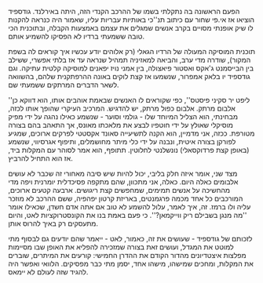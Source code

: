 הפעם הראשונה בה נתקלתי בשמו של ההרכב הקנדי הזה, היתה באירלנד. גודספיד הוציאו אז אי.פי שחור עם כיתוב תנ''כי באותיות עבריות עליו, שאמור היה כנראה להקנות לו שיק אופנתי מסויים בקרב אנשים שמגלים את עצמם באמצעות הקבלה, ובתוכנית הכי טובה ששמעתי ברדיו לא הפסיקו להשמיע אותם. 

תוכנית המוסיקה המעולה של הרדיו הגאלי (רק אלוהים יודע עכשיו איך קוראים לה בשפת המקור), שודרה מדי ערב, והביאה למאזיניה תמהיל שנראה עד אז בלתי אפשרי, ששילב בין הבייסמנט ג'אקס ואסטור פיאצולה, בין אמני נויז יפאנים למוסיקה קלטית עתיקה. וגם גודספיד יו בלאק אמפרור, שנשמעו אז קצת לוקים באונה ההרפתקנית שלהם, בהשוואה לשאר הדברים המרתקים ששמעתי שם. 

''ליפט יר סקיני פיסטס'', כפי שקוראים לו האנשים שבאמת אוהבים אותו, הוא דווקא כן אלבום מרתק. אלבום כפול מרתק, יש להדגיש. המרכיב העיקרי שהופך אותו לכזה, מבחינתי, הוא הצליל המיוחד שלו - גולמי וסוער - שנשמע כאילו נהגה על ידי מפיק מוסיקלי שאולץ על ידי חוטפיו לבצע את מלאכתו מאונס, אך התאהב בהם בצורה מטורפת. ככזה, אני מדמיין, הוא הקנה לתשיעייה סאונד אקסטטי לפרקים ארוכים, שמגיע לפורקן בצורה איטית, ונבנה על ידי כלי מיתר מחושמלים, ותיפוף אגרסיווי, שנשמע (באופן קצת פרדוקסאלי) נונשלנטי לחלוטין. תתופף, הוא אמר לסוהר עם המקלות ביד, אז הוא התחיל להרביץ. 

מצד שני, אומר איזה חלק בליבי, יכול להיות שיש סיבה מאחורי זה שכבר לא עושים אלבומים כאלה היום. כאלה, אני מתכוון, שהם מתקפה פסיכדלית יומרנית ויפה מדי מהחשיכה על אנשים תמימים, שמחפשים קצת ריגושים. ארבעה קטעים ארוכים, המורכבים כל אחד מכמה פרגמנטים, באריזת קרטון יפהפיה, ששם ההרכב לא מוזכר עליה ולו ברמז. זה, איך לאמר, עלול להשמע לא טוב אם אתה אדם חשדן, שכאילו אומר ''מה מנגן בשבילם ריק ווייקמאן?''. כי פעם באמת בנו את הקונסטרוקציות לאט, והיום מתעסקים רק באיך להרוס אותן. 

לזכותם של גודספיד - שעושים את זה, כאמור, לאט - ייאמר שהם יודעים גם לבסוף מתי למוטט את המגדל, ועושים זאת בצורה שמזכירה להפליא את האופן שבו מסיימות מפלצות איצטדיונים מהדור הקודם את ההדרן החמישי: קורעים את המיתרים, שוברים את המקלות, ומחכים שמישהו, מישהו אחד, יסמן מתי כבר מפסיקים. הלוואי ואפשר היה להגיד שזה לעולם לא יימאס.